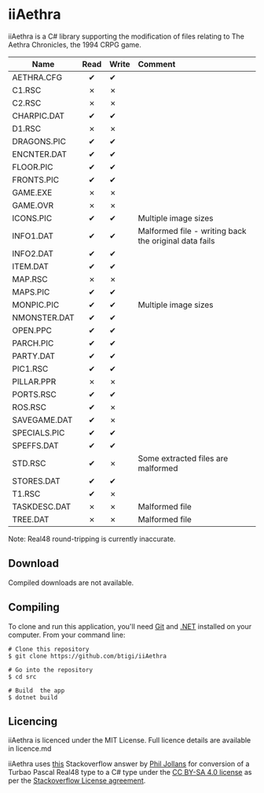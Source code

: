 ﻿iiAethra
=========

iiAethra is a C# library supporting the modification of files relating to The Aethra Chronicles, the 1994 CRPG game.


| Name          | Read | Write | Comment |
|---------------|:----:|-------|:--------|
| AETHRA.CFG    | ✔   |   ✔   |
| C1.RSC        | ✗   |   ✗   |
| C2.RSC        | ✗   |   ✗   |
| CHARPIC.DAT   | ✔   |   ✔   |
| D1.RSC        | ✗   |   ✗   |
| DRAGONS.PIC   | ✔   |   ✔   |
| ENCNTER.DAT   | ✔   |   ✔   |
| FLOOR.PIC     | ✔   |   ✔   |
| FRONTS.PIC    | ✔   |   ✔   |
| GAME.EXE      | ✗   |   ✗   |
| GAME.OVR      | ✗   |   ✗   |
| ICONS.PIC     | ✔   |   ✔   | Multiple image sizes
| INFO1.DAT     | ✔   |   ✔   | Malformed file - writing back the original data fails
| INFO2.DAT     | ✔   |   ✔   |
| ITEM.DAT      | ✔   |   ✔   |
| MAP.RSC       | ✗   |   ✗   |
| MAPS.PIC      | ✔   |   ✔   |
| MONPIC.PIC    | ✔   |   ✔   | Multiple image sizes
| NMONSTER.DAT  | ✔   |   ✔   |
| OPEN.PPC      | ✔   |   ✔   |
| PARCH.PIC     | ✔   |   ✔   |
| PARTY.DAT     | ✔   |   ✔   |
| PIC1.RSC      | ✔   |   ✔   |
| PILLAR.PPR    | ✗   |   ✗   |
| PORTS.RSC     | ✔   |   ✔   |
| ROS.RSC       | ✔   |   ✗   |
| SAVEGAME.DAT  | ✔   |   ✗   |
| SPECIALS.PIC  | ✔   |   ✔   |
| SPEFFS.DAT    | ✔   |   ✔   |
| STD.RSC       | ✔   |   ✗   | Some extracted files are malformed
| STORES.DAT    | ✔   |   ✔   |
| T1.RSC        | ✔   |   ✗   |
| TASKDESC.DAT  | ✗   |   ✗   | Malformed file
| TREE.DAT      | ✗   |   ✗   | Malformed file

Note: Real48 round-tripping is currently inaccurate.


## Download

Compiled downloads are not available.

## Compiling

To clone and run this application, you'll need [Git](https://git-scm.com) and [.NET](https://dotnet.microsoft.com/) installed on your computer. From your command line:

```
# Clone this repository
$ git clone https://github.com/btigi/iiAethra

# Go into the repository
$ cd src

# Build  the app
$ dotnet build
```

## Licencing

iiAethra is licenced under the MIT License. Full licence details are available in licence.md

iiAethra uses [this](https://stackoverflow.com/a/64043637) Stackoverflow answer by [Phil Jollans](https://stackoverflow.com/users/1626109/phil-jollans) for conversion of a Turbao Pascal Real48 type to a C# type under the [CC BY-SA 4.0 license](https://creativecommons.org/licenses/by-sa/4.0/) as per the [Stackoverflow License agreement](https://stackoverflow.com/help/licensing).